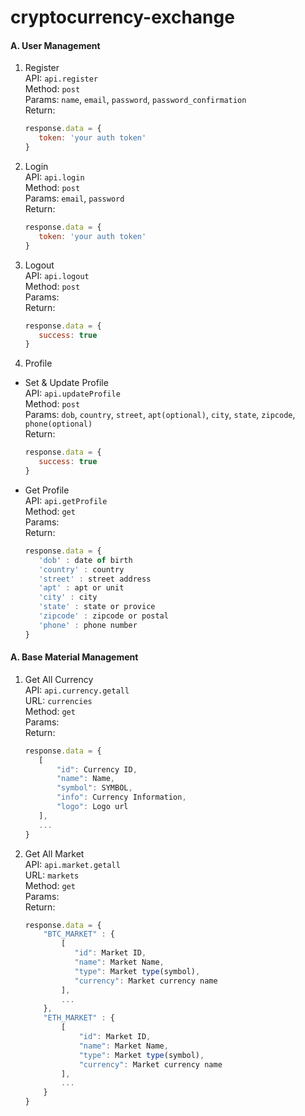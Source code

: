 # cryptocurrency-exchange

#### A. User Management

1. Register     
    API: `api.register`  
    Method: `post`  
    Params: `name`, `email`, `password`, `password_confirmation`    
    Return: 
    ```javascript
    response.data = {
       token: 'your auth token'    
    }
    ```
    
2. Login    
    API: `api.login`  
    Method: `post`  
    Params: `email`, `password`    
    Return: 
    ```javascript
    response.data = {
       token: 'your auth token'    
    }
    ```
    
3. Logout    
    API: `api.logout`  
    Method: `post`  
    Params:     
    Return: 
    ```javascript
    response.data = {
       success: true    
    }
    ```

4. Profile
- Set & Update Profile   
    API: `api.updateProfile`  
    Method: `post`  
    Params: `dob`, `country`, `street`, `apt(optional)`, `city`, `state`, `zipcode`, `phone(optional)`    
    Return: 
    ```javascript
    response.data = {
       success: true    
    }
    ```
- Get Profile   
    API: `api.getProfile`  
    Method: `get`  
    Params:     
    Return: 
    ```javascript
    response.data = {
       'dob' : date of birth
       'country' : country
       'street' : street address
       'apt' : apt or unit
       'city' : city
       'state' : state or provice
       'zipcode' : zipcode or postal
       'phone' : phone number    
    }
    ```

#### A. Base Material Management

1. Get All Currency    
    API: `api.currency.getall`  
    URL: `currencies`   
    Method: `get`  
    Params:     
    Return: 
    ```javascript
    response.data = {
       [
           "id": Currency ID,
           "name": Name,
           "symbol": SYMBOL,
           "info": Currency Information,
           "logo": Logo url
       ],    
       ...
    }
    ```

2. Get All Market    
    API: `api.market.getall`  
    URL: `markets`  
    Method: `get`  
    Params:     
    Return: 
    ```javascript
    response.data = {
        "BTC_MARKET" : {
            [
               "id": Market ID,
               "name": Market Name,
               "type": Market type(symbol),
               "currency": Market currency name
            ],
            ...
        },
        "ETH_MARKET" : {
            [
                "id": Market ID,
                "name": Market Name,
                "type": Market type(symbol),
                "currency": Market currency name
            ],
            ...
        }
    }
    ```